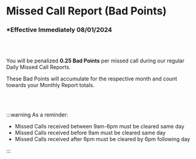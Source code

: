 # Missed Call Report (Bad Points)

### \*Effective Immediately 08/01/2024

<br></br>

You will be penalized **0.25 Bad Points** per missed call during our regular
Daily Missed Call Reports.

These Bad Points will accumulate for the respective month and count towards your Monthly Report totals.

<br></br>

:::warning As a reminder:

- Missed Calls received between 9am-6pm must be cleared same day
- Missed Calls received before 9am must be cleared same day
- Missed Calls received after 6pm must be cleared by 6pm following day

:::

<br></br>
